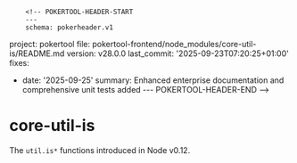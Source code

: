         <!-- POKERTOOL-HEADER-START
        ---
        schema: pokerheader.v1
project: pokertool
file: pokertool-frontend/node_modules/core-util-is/README.md
version: v28.0.0
last_commit: '2025-09-23T07:20:25+01:00'
fixes:
- date: '2025-09-25'
  summary: Enhanced enterprise documentation and comprehensive unit tests added
        ---
        POKERTOOL-HEADER-END -->
# core-util-is

The `util.is*` functions introduced in Node v0.12.
